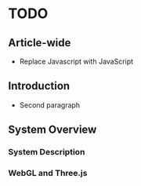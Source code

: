 # TODO

## Article-wide
- Replace Javascript with JavaScript

## Introduction
- Second paragraph

## System Overview
### System Description

### WebGL and Three.js
